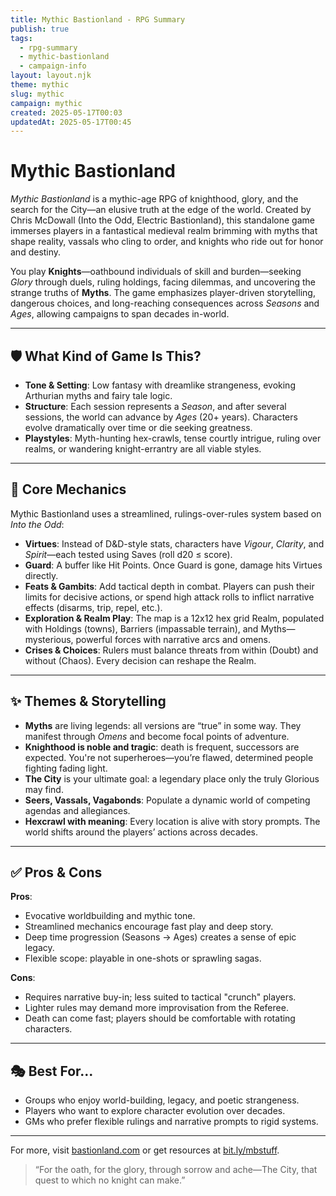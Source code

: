 ```yaml
---
title: Mythic Bastionland - RPG Summary
publish: true
tags:
  - rpg-summary
  - mythic-bastionland
  - campaign-info
layout: layout.njk
theme: mythic
slug: mythic
campaign: mythic
created: 2025-05-17T00:03
updatedAt: 2025-05-17T00:45
---
```


# Mythic Bastionland

*Mythic Bastionland* is a mythic-age RPG of knighthood, glory, and the search for the City—an elusive truth at the edge of the world. Created by Chris McDowall (Into the Odd, Electric Bastionland), this standalone game immerses players in a fantastical medieval realm brimming with myths that shape reality, vassals who cling to order, and knights who ride out for honor and destiny.

You play **Knights**—oathbound individuals of skill and burden—seeking *Glory* through duels, ruling holdings, facing dilemmas, and uncovering the strange truths of **Myths**. The game emphasizes player-driven storytelling, dangerous choices, and long-reaching consequences across *Seasons* and *Ages*, allowing campaigns to span decades in-world.

---

## 🛡 What Kind of Game Is This?

- **Tone & Setting**: Low fantasy with dreamlike strangeness, evoking Arthurian myths and fairy tale logic.
- **Structure**: Each session represents a *Season*, and after several sessions, the world can advance by *Ages* (20+ years). Characters evolve dramatically over time or die seeking greatness.
- **Playstyles**: Myth-hunting hex-crawls, tense courtly intrigue, ruling over realms, or wandering knight-errantry are all viable styles.

---

## 🎲 Core Mechanics

Mythic Bastionland uses a streamlined, rulings-over-rules system based on *Into the Odd*:

- **Virtues**: Instead of D&D-style stats, characters have *Vigour*, *Clarity*, and *Spirit*—each tested using Saves (roll d20 ≤ score).
- **Guard**: A buffer like Hit Points. Once Guard is gone, damage hits Virtues directly.
- **Feats & Gambits**: Add tactical depth in combat. Players can push their limits for decisive actions, or spend high attack rolls to inflict narrative effects (disarms, trip, repel, etc.).
- **Exploration & Realm Play**: The map is a 12x12 hex grid Realm, populated with Holdings (towns), Barriers (impassable terrain), and Myths—mysterious, powerful forces with narrative arcs and omens.
- **Crises & Choices**: Rulers must balance threats from within (Doubt) and without (Chaos). Every decision can reshape the Realm.

---

## ✨ Themes & Storytelling

- **Myths** are living legends: all versions are “true” in some way. They manifest through *Omens* and become focal points of adventure.
- **Knighthood is noble and tragic**: death is frequent, successors are expected. You're not superheroes—you’re flawed, determined people fighting fading light.
- **The City** is your ultimate goal: a legendary place only the truly Glorious may find.
- **Seers, Vassals, Vagabonds**: Populate a dynamic world of competing agendas and allegiances.
- **Hexcrawl with meaning**: Every location is alive with story prompts. The world shifts around the players’ actions across decades.

---

## ✅ Pros & Cons

**Pros**:
- Evocative worldbuilding and mythic tone.
- Streamlined mechanics encourage fast play and deep story.
- Deep time progression (Seasons → Ages) creates a sense of epic legacy.
- Flexible scope: playable in one-shots or sprawling sagas.

**Cons**:
- Requires narrative buy-in; less suited to tactical "crunch" players.
- Lighter rules may demand more improvisation from the Referee.
- Death can come fast; players should be comfortable with rotating characters.

---

## 🎭 Best For...

- Groups who enjoy world-building, legacy, and poetic strangeness.
- Players who want to explore character evolution over decades.
- GMs who prefer flexible rulings and narrative prompts to rigid systems.

---

For more, visit [bastionland.com](http://www.bastionland.com) or get resources at [bit.ly/mbstuff](https://bit.ly/mbstuff).

> “For the oath, for the glory, through sorrow and ache—The City, that quest to which no knight can make.”

